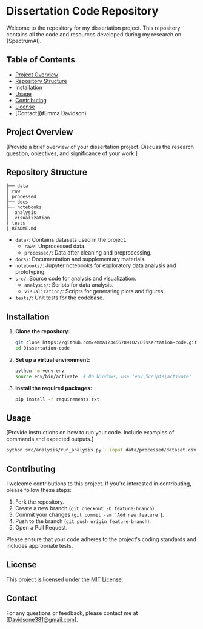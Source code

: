 # Dissertation Code Repository

Welcome to the repository for my dissertation project. This repository contains all the code and resources developed during my research on {SpectrumAI].

## Table of Contents

- [Project Overview](#project-overview)
- [Repository Structure](#repository-structure)
- [Installation](#installation)
- [Usage](#usage)
- [Contributing](#contributing)
- [License](#mitlicense)
- [Contact](#Emma Davidson)

## Project Overview

[Provide a brief overview of your dissertation project. Discuss the research question, objectives, and significance of your work.]

## Repository Structure

```
├── data
│ raw
│ processed
├── docs
├── notebooks
│  analysis
│  visualization
| tests
| README.md
```

- `data/`: Contains datasets used in the project.
  - `raw/`: Unprocessed data.
  - `processed/`: Data after cleaning and preprocessing.
- `docs/`: Documentation and supplementary materials.
- `notebooks/`: Jupyter notebooks for exploratory data analysis and prototyping.
- `src/`: Source code for analysis and visualization.
  - `analysis/`: Scripts for data analysis.
  - `visualization/`: Scripts for generating plots and figures.
- `tests/`: Unit tests for the codebase.

## Installation

1. **Clone the repository:**

   ```bash
   git clone https://github.com/emma123456789102/Dissertation-code.git
   cd Dissertation-code
   ```

2. **Set up a virtual environment:**

   ```bash
   python -m venv env
   source env/bin/activate  # On Windows, use 'env\Scripts\activate'
   ```

3. **Install the required packages:**

   ```bash
   pip install -r requirements.txt
   ```

## Usage

[Provide instructions on how to run your code. Include examples of commands and expected outputs.]

```bash
python src/analysis/run_analysis.py --input data/processed/dataset.csv --output results/analysis_output.csv
```

## Contributing

I welcome contributions to this project. If you're interested in contributing, please follow these steps:

1. Fork the repository.
2. Create a new branch (`git checkout -b feature-branch`).
3. Commit your changes (`git commit -am 'Add new feature'`).
4. Push to the branch (`git push origin feature-branch`).
5. Open a Pull Request.

Please ensure that your code adheres to the project's coding standards and includes appropriate tests.

## License

This project is licensed under the [MIT License](LICENSE).

## Contact

For any questions or feedback, please contact me at [Davidsone381@gmail.com].


